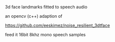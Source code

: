 3d face landmarks fitted to speech audio

an opencv (c++) adaption of

https://github.com/eeskimez/noise_resilient_3dtface

feed it 16bit 8khz mono speech samples